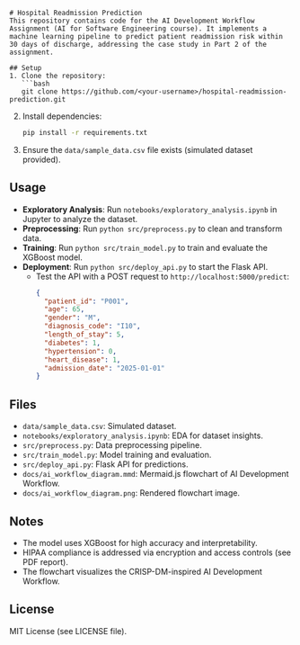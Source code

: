 ```
# Hospital Readmission Prediction
This repository contains code for the AI Development Workflow Assignment (AI for Software Engineering course). It implements a machine learning pipeline to predict patient readmission risk within 30 days of discharge, addressing the case study in Part 2 of the assignment.

## Setup
1. Clone the repository:
   ```bash
   git clone https://github.com/<your-username>/hospital-readmission-prediction.git
   ```
2. Install dependencies:
   ```bash
   pip install -r requirements.txt
   ```
3. Ensure the `data/sample_data.csv` file exists (simulated dataset provided).

## Usage
- **Exploratory Analysis**: Run `notebooks/exploratory_analysis.ipynb` in Jupyter to analyze the dataset.
- **Preprocessing**: Run `python src/preprocess.py` to clean and transform data.
- **Training**: Run `python src/train_model.py` to train and evaluate the XGBoost model.
- **Deployment**: Run `python src/deploy_api.py` to start the Flask API.
  - Test the API with a POST request to `http://localhost:5000/predict`:
    ```json
    {
      "patient_id": "P001",
      "age": 65,
      "gender": "M",
      "diagnosis_code": "I10",
      "length_of_stay": 5,
      "diabetes": 1,
      "hypertension": 0,
      "heart_disease": 1,
      "admission_date": "2025-01-01"
    }
    ```

## Files
- `data/sample_data.csv`: Simulated dataset.
- `notebooks/exploratory_analysis.ipynb`: EDA for dataset insights.
- `src/preprocess.py`: Data preprocessing pipeline.
- `src/train_model.py`: Model training and evaluation.
- `src/deploy_api.py`: Flask API for predictions.
- `docs/ai_workflow_diagram.mmd`: Mermaid.js flowchart of AI Development Workflow.
- `docs/ai_workflow_diagram.png`: Rendered flowchart image.

## Notes
- The model uses XGBoost for high accuracy and interpretability.
- HIPAA compliance is addressed via encryption and access controls (see PDF report).
- The flowchart visualizes the CRISP-DM-inspired AI Development Workflow.

## License
MIT License (see LICENSE file).
```